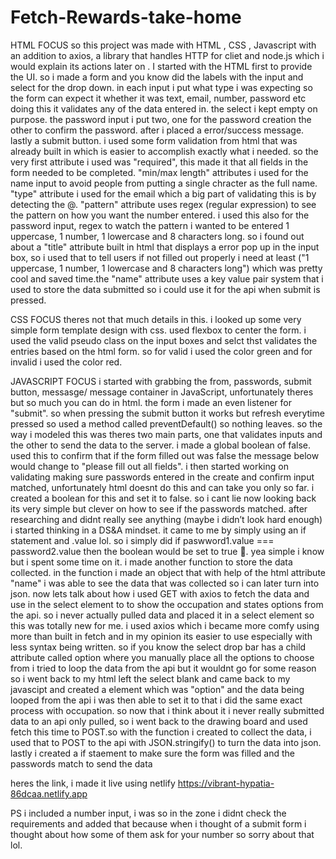# Fetch-Rewards-take-home
HTML FOCUS
so this project was made with HTML , CSS , Javascript with an addition to axios, a library that handles HTTP for cliet and node.js which i would explain its actions later on . I started with the HTML first to provide the UI. so i made a form and you know did the labels with the input and select for the drop down. in each input i put what type i was expecting so the form can expect it whether it was text, email, number, password etc doing this it validates any of the data entered in. the select i kept empty on purpose. the password input i put two, one for the password creation the other to confirm the password. after i placed a error/success message. lastly a submit button. i used some form validation from html that was already built in which is easier to accomplish exactly what i needed. so the very first attribute i used was "required", this made it that all fields in the form needed to be completed. "min/max length" attributes  i used for the name input to avoid people from putting a single chracter as the full name. "type" attribute i used for the email which a big part of validating this is by detecting the @. "pattern" attribute uses regex (regular expression) to see the pattern on how you want the number entered. i used this also for the password input, regex to watch the pattern i wanted to be entered 1 uppercase, 1 number, 1 lowercase and 8 characters long. so i found out about a "title" attribute built in html that displays a error pop up in the input box, so i used that to tell users if not filled out properly i need at least ("1 uppercase, 1 number, 1 lowercase and 8 characters long") which was pretty cool and saved time.the "name" attribute uses a key value pair system that i used to store the data submitted so i could use it for the api when submit is pressed. 


CSS FOCUS
theres not that much details in this. i looked up some very simple form template design with css. used flexbox to center the form. i used the valid pseudo class on the input boxes and selct thst validates the entries based on the html form. so for valid i used the color green and for invalid i used the color red. 




JAVASCRIPT FOCUS
i started with grabbing the from, passwords, submit button, messasge/ message container in JavaScript, unfortunately theres but so much you can do in html. the form i made an even listener for "submit". so when pressing the submit button it works but refresh everytime pressed so used a method called preventDefault() so nothing leaves. so the way i modeled this was theres two main parts, one that validates inputs and the other to send the data to the server. i made a global boolean of false. used this to confirm that if the form filled out was false the message below would change to "please fill out all fields". i then started working on validating making sure passwords entered in the create and confirm input matched, unfortunately html doesnt do this and can take you only so far. i created a boolean for this and set it to false. so i cant lie now looking back its very simple but clever on how to see if the passwords matched. after researching and didnt really see anything (maybe i didn’t look hard enough) i started thinking in a DS&A mindset. it came to me by simply using an if statement and .value lol. so i simply did if paswword1.value === password2.value then the boolean would be set to true 🤯. yea simple i know but i spent some time on it. i made another function to store the data collected. in the function i made an object that with help of the html attribute "name" i was able to see the data that was collected so i can later turn into json. now lets talk about how i used GET with axios to fetch the data  and use in the select element to to show the occupation and states options from the api. so i never actually pulled data and placed it in a select element so this was totally new for me. i used axios which i became more comfy using more than built in fetch and in my opinion its easier to use  especially with less syntax being written. so if you know the select drop bar has a child attribute called option where you manually place all the options to choose from i tried to loop the data from the api but it wouldnt go for some reason so i went back to my html left the select blank and came back to my javascipt and created a element which was "option" and the data being looped from the api i was then able to set it to that i did the same exact process with occupation. so now that i think about it i never really submitted data to an api only pulled, so i went back to the drawing board and used fetch this time to POST.so with the function i created to collect the data, i used that to POST to the api with JSON.stringify() to turn the data into json. lastly i created a if staement to make sure the form was filled and the passwords match to send the data

heres the link, i made it live using netlify
https://vibrant-hypatia-86dcaa.netlify.app


PS i included a number input, i was so in the zone i didnt check the requirements and added that because when i thought of a submit form i thought about how some of them ask for your number so sorry about that lol. 
